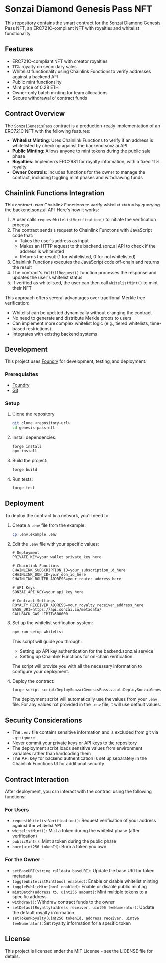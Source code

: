 # Sonzai Diamond Genesis Pass NFT

This repository contains the smart contract for the Sonzai Diamond Genesis Pass NFT, an ERC721C-compliant NFT with royalties and whitelist functionality.

## Features

- ERC721C-compliant NFT with creator royalties
- 11% royalty on secondary sales
- Whitelist functionality using Chainlink Functions to verify addresses against a backend API
- Public mint functionality
- Mint price of 0.28 ETH
- Owner-only batch minting for team allocations
- Secure withdrawal of contract funds

## Contract Overview

The `SonzaiGenesisPass` contract is a production-ready implementation of an ERC721C NFT with the following features:

- **Whitelist Minting**: Uses Chainlink Functions to verify if an address is whitelisted by checking against the backend.sonz.ai API
- **Public Minting**: Allows anyone to mint tokens during the public sale phase
- **Royalties**: Implements ERC2981 for royalty information, with a fixed 11% royalty
- **Owner Controls**: Includes functions for the owner to manage the contract, including toggling mint phases and withdrawing funds

## Chainlink Functions Integration

This contract uses Chainlink Functions to verify whitelist status by querying the backend.sonz.ai API. Here's how it works:

1. A user calls `requestWhitelistVerification()` to initiate the verification process
2. The contract sends a request to Chainlink Functions with JavaScript code that:
   - Takes the user's address as input
   - Makes an HTTP request to the backend.sonz.ai API to check if the address is whitelisted
   - Returns the result (1 for whitelisted, 0 for not whitelisted)
3. Chainlink Functions executes the JavaScript code off-chain and returns the result
4. The contract's `fulfillRequest()` function processes the response and updates the user's whitelist status
5. If verified as whitelisted, the user can then call `whitelistMint()` to mint their NFT

This approach offers several advantages over traditional Merkle tree verification:
- Whitelist can be updated dynamically without changing the contract
- No need to generate and distribute Merkle proofs to users
- Can implement more complex whitelist logic (e.g., tiered whitelists, time-based restrictions)
- Integrates with existing backend systems

## Development

This project uses [Foundry](https://book.getfoundry.sh/) for development, testing, and deployment.

### Prerequisites

- [Foundry](https://book.getfoundry.sh/getting-started/installation)
- [Git](https://git-scm.com/downloads)

### Setup

1. Clone the repository:
   ```bash
   git clone <repository-url>
   cd genesis-pass-nft
   ```

2. Install dependencies:
   ```bash
   forge install
   npm install
   ```

3. Build the project:
   ```bash
   forge build
   ```

4. Run tests:
   ```bash
   forge test
   ```

## Deployment

To deploy the contract to a network, you'll need to:

1. Create a `.env` file from the example:
   ```bash
   cp .env.example .env
   ```

2. Edit the `.env` file with your specific values:
   ```
   # Deployment
   PRIVATE_KEY=your_wallet_private_key_here

   # Chainlink Functions
   CHAINLINK_SUBSCRIPTION_ID=your_subscription_id_here
   CHAINLINK_DON_ID=your_don_id_here
   CHAINLINK_ROUTER_ADDRESS=your_router_address_here

   # API Keys
   SONZAI_API_KEY=your_api_key_here

   # Contract Settings
   ROYALTY_RECEIVER_ADDRESS=your_royalty_receiver_address_here
   BASE_URI=https://api.sonzai.io/metadata/
   CALLBACK_GAS_LIMIT=300000
   ```

3. Set up the whitelist verification system:
   ```bash
   npm run setup-whitelist
   ```
   
   This script will guide you through:
   - Setting up API key authentication for the backend.sonz.ai service
   - Setting up Chainlink Functions for on-chain verification
   
   The script will provide you with all the necessary information to configure your deployment.

4. Deploy the contract:
   ```bash
   forge script script/DeploySonzaiGenesisPass.s.sol:DeploySonzaiGenesisPass --rpc-url $RPC_URL --broadcast --verify
   ```

   The deployment script will automatically use the values from your `.env` file. For any values not provided in the `.env` file, it will use default values.

## Security Considerations

- The `.env` file contains sensitive information and is excluded from git via `.gitignore`
- Never commit your private keys or API keys to the repository
- The deployment script loads sensitive values from environment variables rather than hardcoding them
- The API key for backend authentication is set up separately in the Chainlink Functions UI for additional security

## Contract Interaction

After deployment, you can interact with the contract using the following functions:

### For Users

- `requestWhitelistVerification()`: Request verification of your address against the whitelist API
- `whitelistMint()`: Mint a token during the whitelist phase (after verification)
- `publicMint()`: Mint a token during the public phase
- `burn(uint256 tokenId)`: Burn a token you own

### For the Owner

- `setBaseURI(string calldata baseURI)`: Update the base URI for token metadata
- `toggleWhitelistMint(bool enabled)`: Enable or disable whitelist minting
- `togglePublicMint(bool enabled)`: Enable or disable public minting
- `mintBatch(address to, uint256 amount)`: Mint multiple tokens to a specific address
- `withdraw()`: Withdraw contract funds to the owner
- `setDefaultRoyalty(address receiver, uint96 feeNumerator)`: Update the default royalty information
- `setTokenRoyalty(uint256 tokenId, address receiver, uint96 feeNumerator)`: Set royalty information for a specific token

## License

This project is licensed under the MIT License - see the LICENSE file for details.
